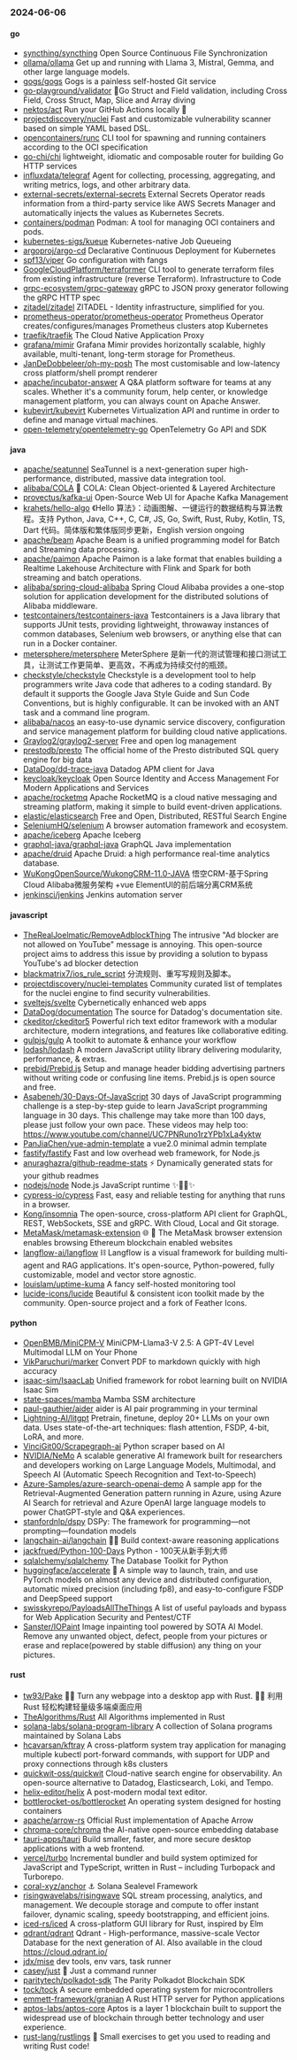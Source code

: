 ### 2024-06-06

#### go
* [syncthing/syncthing](https://github.com/syncthing/syncthing) Open Source Continuous File Synchronization
* [ollama/ollama](https://github.com/ollama/ollama) Get up and running with Llama 3, Mistral, Gemma, and other large language models.
* [gogs/gogs](https://github.com/gogs/gogs) Gogs is a painless self-hosted Git service
* [go-playground/validator](https://github.com/go-playground/validator) 💯Go Struct and Field validation, including Cross Field, Cross Struct, Map, Slice and Array diving
* [nektos/act](https://github.com/nektos/act) Run your GitHub Actions locally 🚀
* [projectdiscovery/nuclei](https://github.com/projectdiscovery/nuclei) Fast and customizable vulnerability scanner based on simple YAML based DSL.
* [opencontainers/runc](https://github.com/opencontainers/runc) CLI tool for spawning and running containers according to the OCI specification
* [go-chi/chi](https://github.com/go-chi/chi) lightweight, idiomatic and composable router for building Go HTTP services
* [influxdata/telegraf](https://github.com/influxdata/telegraf) Agent for collecting, processing, aggregating, and writing metrics, logs, and other arbitrary data.
* [external-secrets/external-secrets](https://github.com/external-secrets/external-secrets) External Secrets Operator reads information from a third-party service like AWS Secrets Manager and automatically injects the values as Kubernetes Secrets.
* [containers/podman](https://github.com/containers/podman) Podman: A tool for managing OCI containers and pods.
* [kubernetes-sigs/kueue](https://github.com/kubernetes-sigs/kueue) Kubernetes-native Job Queueing
* [argoproj/argo-cd](https://github.com/argoproj/argo-cd) Declarative Continuous Deployment for Kubernetes
* [spf13/viper](https://github.com/spf13/viper) Go configuration with fangs
* [GoogleCloudPlatform/terraformer](https://github.com/GoogleCloudPlatform/terraformer) CLI tool to generate terraform files from existing infrastructure (reverse Terraform). Infrastructure to Code
* [grpc-ecosystem/grpc-gateway](https://github.com/grpc-ecosystem/grpc-gateway) gRPC to JSON proxy generator following the gRPC HTTP spec
* [zitadel/zitadel](https://github.com/zitadel/zitadel) ZITADEL - Identity infrastructure, simplified for you.
* [prometheus-operator/prometheus-operator](https://github.com/prometheus-operator/prometheus-operator) Prometheus Operator creates/configures/manages Prometheus clusters atop Kubernetes
* [traefik/traefik](https://github.com/traefik/traefik) The Cloud Native Application Proxy
* [grafana/mimir](https://github.com/grafana/mimir) Grafana Mimir provides horizontally scalable, highly available, multi-tenant, long-term storage for Prometheus.
* [JanDeDobbeleer/oh-my-posh](https://github.com/JanDeDobbeleer/oh-my-posh) The most customisable and low-latency cross platform/shell prompt renderer
* [apache/incubator-answer](https://github.com/apache/incubator-answer) A Q&A platform software for teams at any scales. Whether it's a community forum, help center, or knowledge management platform, you can always count on Apache Answer.
* [kubevirt/kubevirt](https://github.com/kubevirt/kubevirt) Kubernetes Virtualization API and runtime in order to define and manage virtual machines.
* [open-telemetry/opentelemetry-go](https://github.com/open-telemetry/opentelemetry-go) OpenTelemetry Go API and SDK

#### java
* [apache/seatunnel](https://github.com/apache/seatunnel) SeaTunnel is a next-generation super high-performance, distributed, massive data integration tool.
* [alibaba/COLA](https://github.com/alibaba/COLA) 🥤 COLA: Clean Object-oriented & Layered Architecture
* [provectus/kafka-ui](https://github.com/provectus/kafka-ui) Open-Source Web UI for Apache Kafka Management
* [krahets/hello-algo](https://github.com/krahets/hello-algo) 《Hello 算法》：动画图解、一键运行的数据结构与算法教程。支持 Python, Java, C++, C, C#, JS, Go, Swift, Rust, Ruby, Kotlin, TS, Dart 代码。简体版和繁体版同步更新，English version ongoing
* [apache/beam](https://github.com/apache/beam) Apache Beam is a unified programming model for Batch and Streaming data processing.
* [apache/paimon](https://github.com/apache/paimon) Apache Paimon is a lake format that enables building a Realtime Lakehouse Architecture with Flink and Spark for both streaming and batch operations.
* [alibaba/spring-cloud-alibaba](https://github.com/alibaba/spring-cloud-alibaba) Spring Cloud Alibaba provides a one-stop solution for application development for the distributed solutions of Alibaba middleware.
* [testcontainers/testcontainers-java](https://github.com/testcontainers/testcontainers-java) Testcontainers is a Java library that supports JUnit tests, providing lightweight, throwaway instances of common databases, Selenium web browsers, or anything else that can run in a Docker container.
* [metersphere/metersphere](https://github.com/metersphere/metersphere) MeterSphere 是新一代的测试管理和接口测试工具，让测试工作更简单、更高效，不再成为持续交付的瓶颈。
* [checkstyle/checkstyle](https://github.com/checkstyle/checkstyle) Checkstyle is a development tool to help programmers write Java code that adheres to a coding standard. By default it supports the Google Java Style Guide and Sun Code Conventions, but is highly configurable. It can be invoked with an ANT task and a command line program.
* [alibaba/nacos](https://github.com/alibaba/nacos) an easy-to-use dynamic service discovery, configuration and service management platform for building cloud native applications.
* [Graylog2/graylog2-server](https://github.com/Graylog2/graylog2-server) Free and open log management
* [prestodb/presto](https://github.com/prestodb/presto) The official home of the Presto distributed SQL query engine for big data
* [DataDog/dd-trace-java](https://github.com/DataDog/dd-trace-java) Datadog APM client for Java
* [keycloak/keycloak](https://github.com/keycloak/keycloak) Open Source Identity and Access Management For Modern Applications and Services
* [apache/rocketmq](https://github.com/apache/rocketmq) Apache RocketMQ is a cloud native messaging and streaming platform, making it simple to build event-driven applications.
* [elastic/elasticsearch](https://github.com/elastic/elasticsearch) Free and Open, Distributed, RESTful Search Engine
* [SeleniumHQ/selenium](https://github.com/SeleniumHQ/selenium) A browser automation framework and ecosystem.
* [apache/iceberg](https://github.com/apache/iceberg) Apache Iceberg
* [graphql-java/graphql-java](https://github.com/graphql-java/graphql-java) GraphQL Java implementation
* [apache/druid](https://github.com/apache/druid) Apache Druid: a high performance real-time analytics database.
* [WuKongOpenSource/WukongCRM-11.0-JAVA](https://github.com/WuKongOpenSource/WukongCRM-11.0-JAVA) 悟空CRM-基于Spring Cloud Alibaba微服务架构 +vue ElementUI的前后端分离CRM系统
* [jenkinsci/jenkins](https://github.com/jenkinsci/jenkins) Jenkins automation server

#### javascript
* [TheRealJoelmatic/RemoveAdblockThing](https://github.com/TheRealJoelmatic/RemoveAdblockThing) The intrusive "Ad blocker are not allowed on YouTube" message is annoying. This open-source project aims to address this issue by providing a solution to bypass YouTube's ad blocker detection
* [blackmatrix7/ios_rule_script](https://github.com/blackmatrix7/ios_rule_script) 分流规则、重写写规则及脚本。
* [projectdiscovery/nuclei-templates](https://github.com/projectdiscovery/nuclei-templates) Community curated list of templates for the nuclei engine to find security vulnerabilities.
* [sveltejs/svelte](https://github.com/sveltejs/svelte) Cybernetically enhanced web apps
* [DataDog/documentation](https://github.com/DataDog/documentation) The source for Datadog's documentation site.
* [ckeditor/ckeditor5](https://github.com/ckeditor/ckeditor5) Powerful rich text editor framework with a modular architecture, modern integrations, and features like collaborative editing.
* [gulpjs/gulp](https://github.com/gulpjs/gulp) A toolkit to automate & enhance your workflow
* [lodash/lodash](https://github.com/lodash/lodash) A modern JavaScript utility library delivering modularity, performance, & extras.
* [prebid/Prebid.js](https://github.com/prebid/Prebid.js) Setup and manage header bidding advertising partners without writing code or confusing line items. Prebid.js is open source and free.
* [Asabeneh/30-Days-Of-JavaScript](https://github.com/Asabeneh/30-Days-Of-JavaScript) 30 days of JavaScript programming challenge is a step-by-step guide to learn JavaScript programming language in 30 days. This challenge may take more than 100 days, please just follow your own pace. These videos may help too: https://www.youtube.com/channel/UC7PNRuno1rzYPb1xLa4yktw
* [PanJiaChen/vue-admin-template](https://github.com/PanJiaChen/vue-admin-template) a vue2.0 minimal admin template
* [fastify/fastify](https://github.com/fastify/fastify) Fast and low overhead web framework, for Node.js
* [anuraghazra/github-readme-stats](https://github.com/anuraghazra/github-readme-stats) ⚡ Dynamically generated stats for your github readmes
* [nodejs/node](https://github.com/nodejs/node) Node.js JavaScript runtime ✨🐢🚀✨
* [cypress-io/cypress](https://github.com/cypress-io/cypress) Fast, easy and reliable testing for anything that runs in a browser.
* [Kong/insomnia](https://github.com/Kong/insomnia) The open-source, cross-platform API client for GraphQL, REST, WebSockets, SSE and gRPC. With Cloud, Local and Git storage.
* [MetaMask/metamask-extension](https://github.com/MetaMask/metamask-extension) 🌐 🔌 The MetaMask browser extension enables browsing Ethereum blockchain enabled websites
* [langflow-ai/langflow](https://github.com/langflow-ai/langflow) ⛓️ Langflow is a visual framework for building multi-agent and RAG applications. It's open-source, Python-powered, fully customizable, model and vector store agnostic.
* [louislam/uptime-kuma](https://github.com/louislam/uptime-kuma) A fancy self-hosted monitoring tool
* [lucide-icons/lucide](https://github.com/lucide-icons/lucide) Beautiful & consistent icon toolkit made by the community. Open-source project and a fork of Feather Icons.

#### python
* [OpenBMB/MiniCPM-V](https://github.com/OpenBMB/MiniCPM-V) MiniCPM-Llama3-V 2.5: A GPT-4V Level Multimodal LLM on Your Phone
* [VikParuchuri/marker](https://github.com/VikParuchuri/marker) Convert PDF to markdown quickly with high accuracy
* [isaac-sim/IsaacLab](https://github.com/isaac-sim/IsaacLab) Unified framework for robot learning built on NVIDIA Isaac Sim
* [state-spaces/mamba](https://github.com/state-spaces/mamba) Mamba SSM architecture
* [paul-gauthier/aider](https://github.com/paul-gauthier/aider) aider is AI pair programming in your terminal
* [Lightning-AI/litgpt](https://github.com/Lightning-AI/litgpt) Pretrain, finetune, deploy 20+ LLMs on your own data. Uses state-of-the-art techniques: flash attention, FSDP, 4-bit, LoRA, and more.
* [VinciGit00/Scrapegraph-ai](https://github.com/VinciGit00/Scrapegraph-ai) Python scraper based on AI
* [NVIDIA/NeMo](https://github.com/NVIDIA/NeMo) A scalable generative AI framework built for researchers and developers working on Large Language Models, Multimodal, and Speech AI (Automatic Speech Recognition and Text-to-Speech)
* [Azure-Samples/azure-search-openai-demo](https://github.com/Azure-Samples/azure-search-openai-demo) A sample app for the Retrieval-Augmented Generation pattern running in Azure, using Azure AI Search for retrieval and Azure OpenAI large language models to power ChatGPT-style and Q&A experiences.
* [stanfordnlp/dspy](https://github.com/stanfordnlp/dspy) DSPy: The framework for programming—not prompting—foundation models
* [langchain-ai/langchain](https://github.com/langchain-ai/langchain) 🦜🔗 Build context-aware reasoning applications
* [jackfrued/Python-100-Days](https://github.com/jackfrued/Python-100-Days) Python - 100天从新手到大师
* [sqlalchemy/sqlalchemy](https://github.com/sqlalchemy/sqlalchemy) The Database Toolkit for Python
* [huggingface/accelerate](https://github.com/huggingface/accelerate) 🚀 A simple way to launch, train, and use PyTorch models on almost any device and distributed configuration, automatic mixed precision (including fp8), and easy-to-configure FSDP and DeepSpeed support
* [swisskyrepo/PayloadsAllTheThings](https://github.com/swisskyrepo/PayloadsAllTheThings) A list of useful payloads and bypass for Web Application Security and Pentest/CTF
* [Sanster/IOPaint](https://github.com/Sanster/IOPaint) Image inpainting tool powered by SOTA AI Model. Remove any unwanted object, defect, people from your pictures or erase and replace(powered by stable diffusion) any thing on your pictures.

#### rust
* [tw93/Pake](https://github.com/tw93/Pake) 🤱🏻 Turn any webpage into a desktop app with Rust. 🤱🏻 利用 Rust 轻松构建轻量级多端桌面应用
* [TheAlgorithms/Rust](https://github.com/TheAlgorithms/Rust) All Algorithms implemented in Rust
* [solana-labs/solana-program-library](https://github.com/solana-labs/solana-program-library) A collection of Solana programs maintained by Solana Labs
* [hcavarsan/kftray](https://github.com/hcavarsan/kftray) A cross-platform system tray application for managing multiple kubectl port-forward commands, with support for UDP and proxy connections through k8s clusters
* [quickwit-oss/quickwit](https://github.com/quickwit-oss/quickwit) Cloud-native search engine for observability. An open-source alternative to Datadog, Elasticsearch, Loki, and Tempo.
* [helix-editor/helix](https://github.com/helix-editor/helix) A post-modern modal text editor.
* [bottlerocket-os/bottlerocket](https://github.com/bottlerocket-os/bottlerocket) An operating system designed for hosting containers
* [apache/arrow-rs](https://github.com/apache/arrow-rs) Official Rust implementation of Apache Arrow
* [chroma-core/chroma](https://github.com/chroma-core/chroma) the AI-native open-source embedding database
* [tauri-apps/tauri](https://github.com/tauri-apps/tauri) Build smaller, faster, and more secure desktop applications with a web frontend.
* [vercel/turbo](https://github.com/vercel/turbo) Incremental bundler and build system optimized for JavaScript and TypeScript, written in Rust – including Turbopack and Turborepo.
* [coral-xyz/anchor](https://github.com/coral-xyz/anchor) ⚓ Solana Sealevel Framework
* [risingwavelabs/risingwave](https://github.com/risingwavelabs/risingwave) SQL stream processing, analytics, and management. We decouple storage and compute to offer instant failover, dynamic scaling, speedy bootstrapping, and efficient joins.
* [iced-rs/iced](https://github.com/iced-rs/iced) A cross-platform GUI library for Rust, inspired by Elm
* [qdrant/qdrant](https://github.com/qdrant/qdrant) Qdrant - High-performance, massive-scale Vector Database for the next generation of AI. Also available in the cloud https://cloud.qdrant.io/
* [jdx/mise](https://github.com/jdx/mise) dev tools, env vars, task runner
* [casey/just](https://github.com/casey/just) 🤖 Just a command runner
* [paritytech/polkadot-sdk](https://github.com/paritytech/polkadot-sdk) The Parity Polkadot Blockchain SDK
* [tock/tock](https://github.com/tock/tock) A secure embedded operating system for microcontrollers
* [emmett-framework/granian](https://github.com/emmett-framework/granian) A Rust HTTP server for Python applications
* [aptos-labs/aptos-core](https://github.com/aptos-labs/aptos-core) Aptos is a layer 1 blockchain built to support the widespread use of blockchain through better technology and user experience.
* [rust-lang/rustlings](https://github.com/rust-lang/rustlings) 🦀 Small exercises to get you used to reading and writing Rust code!
